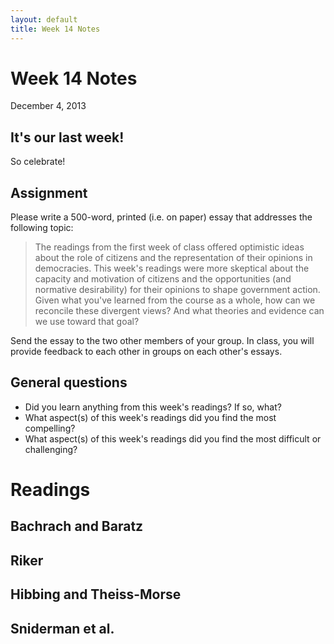 ```yaml
---
layout: default
title: Week 14 Notes
---
```


# Week 14 Notes #
December 4, 2013

## It's our last week! ##

So celebrate!

## Assignment ##
Please write a 500-word, printed (i.e. on paper) essay that addresses the following topic:

>The readings from the first week of class offered optimistic ideas about the role of citizens and the representation of their opinions in democracies. This week's readings were more skeptical about the capacity and motivation of citizens and the opportunities (and normative desirability) for their opinions to shape government action. Given what you've learned from the course as a whole, how can we reconcile these divergent views? And what theories and evidence can we use toward that goal?

Send the essay to the two other members of your group. In class, you will provide feedback to each other in groups on each other's essays.

## General questions ##
* Did you learn anything from this week's readings? If so, what?
* What aspect(s) of this week's readings did you find the most compelling?
* What aspect(s) of this week's readings did you find the most difficult or challenging?


# Readings #

## Bachrach and Baratz ##


## Riker ##


## Hibbing and Theiss-Morse ##


## Sniderman et al. ##

